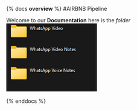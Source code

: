 {% docs __overview__ %}
#AIRBNB Pipeline

Welcome to our **Documentation**
here is the *folder*
![input_schema](assets/Screenshot.png)

{% enddocs %}